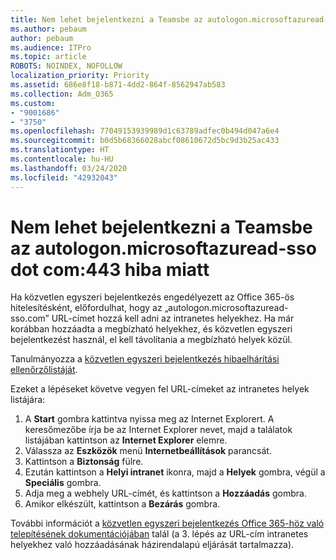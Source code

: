 ```yaml
---
title: Nem lehet bejelentkezni a Teamsbe az autologon.microsoftazuread-sso.com:443 hiba miatt
ms.author: pebaum
author: pebaum
ms.audience: ITPro
ms.topic: article
ROBOTS: NOINDEX, NOFOLLOW
localization_priority: Priority
ms.assetid: 686e8f18-b871-4dd2-864f-8562947ab583
ms.collection: Adm_O365
ms.custom:
- "9001686"
- "3750"
ms.openlocfilehash: 77049153939989d1c63789adfec0b494d047a6e4
ms.sourcegitcommit: b0d5b68366028abcf08610672d5bc9d3b25ac433
ms.translationtype: HT
ms.contentlocale: hu-HU
ms.lasthandoff: 03/24/2020
ms.locfileid: "42932043"
---
```

# <a name="unable-to-log-into-teams-due-to-error-autologonmicrosoftazuread-sso-dot-com443"></a>Nem lehet bejelentkezni a Teamsbe az autologon.microsoftazuread-sso dot com:443 hiba miatt

Ha közvetlen egyszeri bejelentkezés engedélyezett az Office 365-ös hitelesítésként, előfordulhat, hogy az „autologon.microsoftazuread-sso.com” URL-címet hozzá kell adni az intranetes helyekhez.  Ha már korábban hozzáadta a megbízható helyekhez, és közvetlen egyszeri bejelentkezést használ, el kell távolítania a megbízható helyek közül.

Tanulmányozza a [közvetlen egyszeri bejelentkezés hibaelhárítási ellenőrzőlistáját](https://docs.microsoft.com/azure/active-directory/hybrid/tshoot-connect-sso#troubleshooting-checklist).

Ezeket a lépéseket követve vegyen fel URL-címeket az intranetes helyek listájára:

1. A **Start** gombra kattintva nyissa meg az Internet Explorert. A keresőmezőbe írja be az Internet Explorer nevet, majd a találatok listájában kattintson az **Internet Explorer** elemre.
2. Válassza az **Eszközök** menü **Internetbeállítások** parancsát.
3. Kattintson a **Biztonság** fülre.
4. Ezután kattintson a **Helyi intranet** ikonra, majd a **Helyek** gombra, végül a **Speciális** gombra.
5. Adja meg a webhely URL-címét, és kattintson a **Hozzáadás** gombra.
6. Amikor elkészült, kattintson a **Bezárás** gombra.

További információt a [közvetlen egyszeri bejelentkezés Office 365-höz való telepítésének dokumentációjában](https://docs.microsoft.com/azure/active-directory/hybrid/how-to-connect-sso-quick-start) talál (a 3. lépés az URL-cím intranetes helyekhez való hozzáadásának házirendalapú eljárását tartalmazza).
